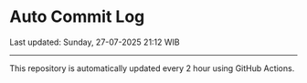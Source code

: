 # Auto Commit Log

Last updated: Sunday, 27-07-2025 21:12 WIB

---

This repository is automatically updated every 2 hour using GitHub Actions.
